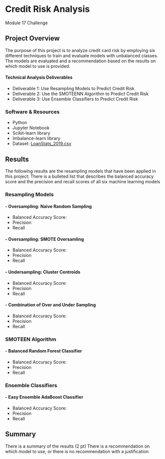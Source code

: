 # Credit Risk Analysis
Module 17 Challenge

## Project Overview
The purpose of this project is to analyze credit card risk by employing six different techniques to train and evaluate models with unbalanced classes.  The models are evaluated and a recommendation based on the results on which model to use is provided.

#### Technical Analysis Deliverables
- Deliverable 1: Use Resampling Models to Predict Credit Risk
- Deliverable 2: Use the SMOTEENN Algorithm to Predict Credit Risk
- Deliverable 3: Use Ensemble Classifiers to Predict Credit Risk

### Software & Resources
-	Python
-	Jupyter Notebook
-	Scikit-learn library
-	Imbalance-learn library
-	Dataset: [LoanStats_2019.csv]()


## Results
The following results are the resampling models that have been applied in this project: There is a bulleted list that describes the balanced accuracy score and the precision and recall scores of all six machine learning models 

### Resampling Models
#### - Oversampling: Naive Random Sampling

  - Balanced Accuracy Score:
  - Precision
  - Recall


#### - Oversampling: SMOTE Oversamling
  - Balanced Accuracy Score:
  - Precision
  - Recall




#### - Undersampling: Cluster Centroids
  - Balanced Accuracy Score:
  - Precision
  - Recall



#### - Combination of Over and Under Sampling
  - Balanced Accuracy Score:
  - Precision
  - Recall


### SMOTEEN Algorithm
#### - Balanced Random Forest Classifier
  - Balanced Accuracy Score:
  - Precision
  - Recall



### Ensemble Classifiers
#### - Easy Ensemble AdaBoost Classifier
  - Balanced Accuracy Score:
  - Precision
  - Recall



## Summary
There is a summary of the results (2 pt)
There is a recommendation on which model to use, or there is no recommendation with a justification
